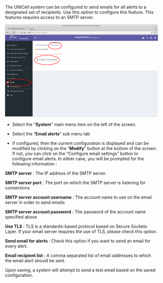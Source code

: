 The UNICell system can be configured to send emails for all alerts to a designated set of recipients. Use this option to configure this feature. This features requires access to an SMTP server.

![Configure email alerts](../img/configure_email_alerts.png)

- Select the “**System**” main menu item on the left of the screen.

- Select the “**Email alerts**” sub menu tab

- If configured, then the current configuration is displayed and can be modified by clicking on the “**Modify**" button at the bottom of the screen. If not, you can click on the “Configure email settings” button to configure email alerts. In either case, you will be prompted for the following information :

**SMTP server** : The IP address of the SMTP server.

**SMTP server port** : The port on which the SMTP server is listening for connections

**SMTP server account username** : The account name to use on the email server in order to send emails

**SMTP server account password** : The password of the account name specified above

**Use TLS** : TLS is a standards-based protocol based on Secure Sockets Layer. If your email server requires the use of TLS, please check this option.

**Send email for alerts** : Check this option if you want to send an email for every alert.

**Email recipient list** : A comma separated list of email addresses to which the email alert should be sent.

Upon saving, a system will attempt to send a test email based on the saved configuration.
